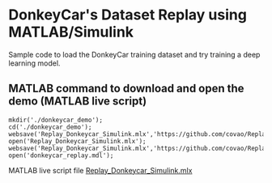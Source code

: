# DonkeyCar's Dataset Replay using MATLAB/Simulink

Sample code to load the DonkeyCar training dataset and try training a deep learning model.

## MATLAB command to download and open the demo (MATLAB live script)
```
mkdir('./donkeycar_demo');
cd('./donkeycar_demo');
websave('Replay_Donkeycar_Simulink.mlx','https://github.com/covao/Replay_DonkeyCar_Simulink/raw/main/Replay_Donkeycar_Simulink.mlx');
open('Replay_Donkeycar_Simulink.mlx');
websave('Replay_Donkeycar_Simulink.mlx','https://github.com/covao/Replay_DonkeyCar_Simulink/raw/main/donkeycar_replay.mdl');
open('donkeycar_replay.mdl');

```
MATLAB live script file [Replay_Donkeycar_Simulink.mlx](https://github.com/covao/Replay_DonkeyCar_Simulink/blob/main/Replay_Donkeycar_Simulink.mlx)  

